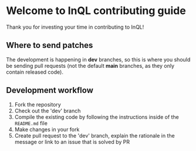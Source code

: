 # Welcome to InQL contributing guide

Thank you for investing your time in contributing to InQL!

## Where to send patches

The development is happening in **dev** branches, so this is where you should be sending pull requests (not the default **main** branches, as they only contain released code).

## Development workflow

1. Fork the repository
2. Check out the 'dev' branch
3. Compile the existing code by following the instructions inside of the `README.md` file 
4. Make changes in your fork
5. Create pull request to the 'dev' branch, explain the rationale in the message or link to an issue that is solved by PR
